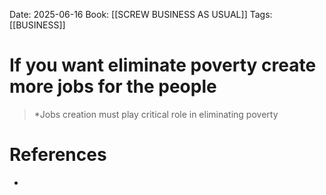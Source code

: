 Date: 2025-06-16
Book: [[SCREW BUSINESS AS USUAL]]
Tags:  [[BUSINESS]]


# If you want eliminate poverty create more jobs for the people

>*Jobs creation must play critical role in eliminating poverty 

# References
- 
 
